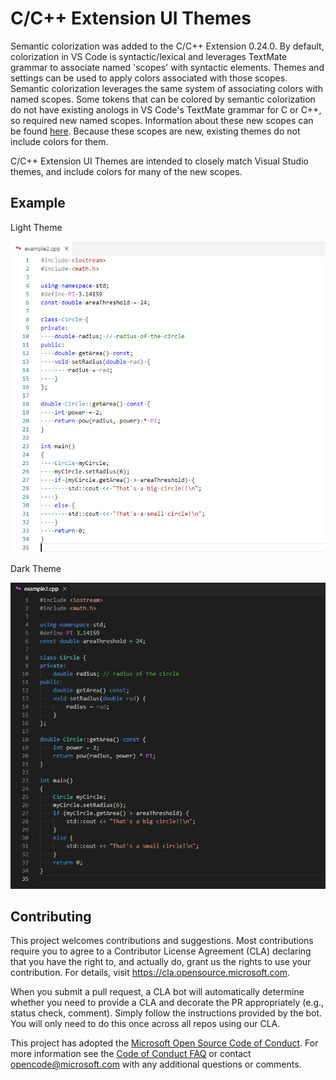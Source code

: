 # C/C++ Extension UI Themes

Semantic colorization was added to the C/C++ Extension 0.24.0.  By default, colorization in VS Code is syntactic/lexical and leverages TextMate grammar to associate named 'scopes' with syntactic elements.  Themes and settings can be used to apply colors associated with those scopes.  Semantic colorization leverages the same system of associating colors with named scopes.  Some tokens that can be colored by semantic colorization do not have existing anologs in VS Code's TextMate grammar for C or C++, so required new named scopes.  Information about these new scopes can be found [here](https://code.visualstudio.com/docs/cpp/colorization-cpp).  Because these scopes are new, existing themes do not include colors for them.

C/C++ Extension UI Themes are intended to closely match Visual Studio themes, and include colors for many of the new scopes.

## Example

Light Theme

![Light Theme example](light.png)

Dark Theme

![Dark Theme example](dark.png)

## Contributing

This project welcomes contributions and suggestions.  Most contributions require you to agree to a
Contributor License Agreement (CLA) declaring that you have the right to, and actually do, grant us
the rights to use your contribution. For details, visit https://cla.opensource.microsoft.com.

When you submit a pull request, a CLA bot will automatically determine whether you need to provide
a CLA and decorate the PR appropriately (e.g., status check, comment). Simply follow the instructions
provided by the bot. You will only need to do this once across all repos using our CLA.

This project has adopted the [Microsoft Open Source Code of Conduct](https://opensource.microsoft.com/codeofconduct/).
For more information see the [Code of Conduct FAQ](https://opensource.microsoft.com/codeofconduct/faq/) or
contact [opencode@microsoft.com](mailto:opencode@microsoft.com) with any additional questions or comments.
